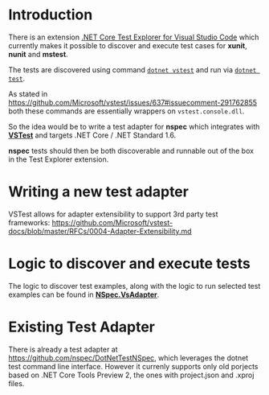 # Introduction

There is an extension [.NET Core Test Explorer for Visual Studio Code](https://github.com/formulahendry/vscode-dotnet-test-explorer) which currently makes it possible to discover and execute test cases for **xunit**, **nunit** and **mstest**.

The tests are discovered using command [`dotnet vstest`](https://docs.microsoft.com/en-us/dotnet/core/tools/dotnet-vstest) and run via [`dotnet test`](https://docs.microsoft.com/en-us/dotnet/core/tools/dotnet-test).

As stated in https://github.com/Microsoft/vstest/issues/637#issuecomment-291762855 both these commands are essentially wrappers on `vstest.console.dll`.

So the idea would be to write a test adapter for **nspec** which integrates with [**VSTest**](https://github.com/Microsoft/vstest) and targets .NET Core / .NET Standard 1.6.

**nspec** tests should then be both discoverable and runnable out of the box in the Test Explorer extension.


# Writing a new test adapter

VSTest allows for adapter extensibility to support 3rd party test frameworks:
https://github.com/Microsoft/vstest-docs/blob/master/RFCs/0004-Adapter-Extensibility.md

# Logic to discover and execute tests

The logic to discover test examples, along with the logic to run selected test examples can be found in [**NSpec.VsAdapter**](https://github.com/nspec/NSpec.VsAdapter).

# Existing Test Adapter

There is already a test adapter at https://github.com/nspec/DotNetTestNSpec, which leverages the dotnet test command line interface. However it currenly supports only old porjects based on .NET Core Tools Preview 2, the ones with project.json and .xproj files.